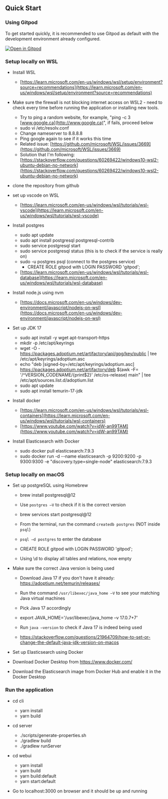 ## Quick Start

### Using Gitpod

To get started quickly, it is recommended to use Gitpod as default with the development environment already configured.

[![Open in Gitpod](https://gitpod.io/button/open-in-gitpod.svg)](https://gitpod.io/#https://github.com/eclipse/openvsx)

### Setup locally on WSL

- Install WSL

  - [https://learn.microsoft.com/en-us/windows/wsl/setup/environment?source=recommendations](https://learn.microsoft.com/en-us/windows/wsl/setup/environment?source=recommendations)

- Make sure the firewall is not blocking internet access on WSL2 - need to check every time before running the application or installing new tools.

  - Try to ping a random website, for example, "ping -c 3 [www.google.ca](http://www.google.ca)", if fails, proceed below
  - sudo vi /etc/resolv.conf
  - Change nameserver to 8.8.8.8
  - Ping google again to see if it works this time
  - Related issue: [https://github.com/microsoft/WSL/issues/3669](https://github.com/microsoft/WSL/issues/3669)
  - Solution that I'm following: [https://stackoverflow.com/questions/60269422/windows10-wsl2-ubuntu-debian-no-network](https://stackoverflow.com/questions/60269422/windows10-wsl2-ubuntu-debian-no-network)

- clone the repository from github
- set up vscode on WSL

  - [https://learn.microsoft.com/en-us/windows/wsl/tutorials/wsl-vscode](https://learn.microsoft.com/en-us/windows/wsl/tutorials/wsl-vscode)

- Install postgres

  - sudo apt update
  - sudo apt install postgresql postgresql-contrib
  - sudo service postgresql start
  - sudo service postgresql status (this is to check if the service is really on)
  - sudo -u postgres psql (connect to the postgres service)
    - CREATE ROLE gitpod with LOGIN PASSWORD 'gitpod';
  - [https://learn.microsoft.com/en-us/windows/wsl/tutorials/wsl-database](https://learn.microsoft.com/en-us/windows/wsl/tutorials/wsl-database)

- Install node.js using nvm

  - [https://docs.microsoft.com/en-us/windows/dev-environment/javascript/nodejs-on-wsl](https://docs.microsoft.com/en-us/windows/dev-environment/javascript/nodejs-on-wsl)

- Set up JDK 17
  - sudo apt install -y wget apt-transport-https
  - mkdir -p /etc/apt/keyrings
  - wget -O - https://packages.adoptium.net/artifactory/api/gpg/key/public | tee /etc/apt/keyrings/adoptium.asc
  - echo "deb [signed-by=/etc/apt/keyrings/adoptium.asc] https://packages.adoptium.net/artifactory/deb $(awk -F= '/^VERSION_CODENAME/{print$2}' /etc/os-release) main" | tee /etc/apt/sources.list.d/adoptium.list
  - sudo apt update
  - sudo apt install temurin-17-jdk

- Install docker

  - [https://learn.microsoft.com/en-us/windows/wsl/tutorials/wsl-containers](https://learn.microsoft.com/en-us/windows/wsl/tutorials/wsl-containers)
  - [https://www.youtube.com/watch?v=idW-an99TAM](https://www.youtube.com/watch?v=idW-an99TAM)

- Install Elasticsearch with Docker

  - sudo docker pull elasticsearch:7.9.3
  - sudo docker run -d --name elasticsearch -p 9200:9200 -p 9300:9300 -e "discovery.type=single-node" elasticsearch:7.9.3

### Setup locally on macOS

- Set up postgreSQL using Homebrew

  - brew install postgresql@12

  - Use `postgres –V` to check if it is the correct version

  - brew services start postgresql@12

  - From the terminal, run the command `createdb postgres` (NOT inside `psql`)

  - `psql –d postgres` to enter the database

  - CREATE ROLE gitpod with LOGIN PASSWORD 'gitpod';

  - Using \d to display all tables and relations, now empty

- Make sure the correct Java version is being used

  - Download Java 17 if you don't have it already: https://adoptium.net/temurin/releases/

  - Run the command `/usr/libexec/java_home –V` to see your matching Java virtual machines

  - Pick Java 17 accordingly

  - export JAVA_HOME='/usr/libexec/java_home –v 17.0.7+7'

  - Run `java –version` to check if Java 17 is indeed being used

  - https://stackoverflow.com/questions/21964709/how-to-set-or-change-the-default-java-jdk-version-on-macos

- Set up Elasticsearch using Docker

- Download Docker Desktop from https://www.docker.com/

- Download the Elasticsearch image from Docker Hub and enable it in the Docker Desktop

### Run the application

- cd cli

  - yarn install
  - yarn build

- cd server

  - ./scripts/generate-properties.sh
  - ./gradlew build
  - ./gradlew runServer

- cd webui
  - yarn install
  - yarn build
  - yarn build:default
  - yarn start:default
- Go to localhost:3000 on browser and it should be up and running

